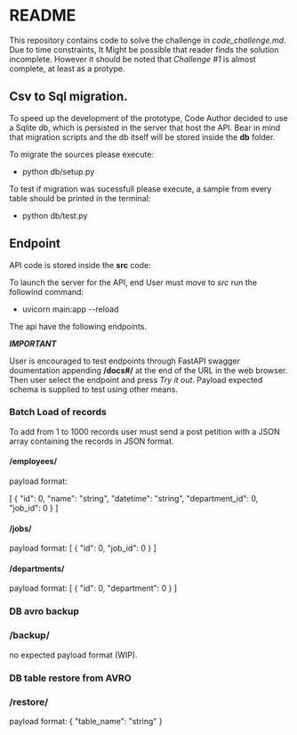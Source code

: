 # README

This repository contains code to solve the challenge in *code_challenge.md*. Due to time constraints, It Might be possible that reader finds the solution incomplete. However it should be noted that *Challenge #1* is almost complete, at least as a protype.

## Csv to Sql migration.

To speed up the development of the prototype, Code Author decided to use a Sqlite db, which is persisted in the server that host the API. Bear in mind that migration scripts and the db itself will be stored inside the **db** folder.

To migrate the sources please execute: 
* python db/setup.py

To test if migration was sucessfull please execute, a sample from every table should be printed in the terminal: 
* python db/test.py

## Endpoint
API code is stored inside the **src** code:

To launch the server for the API, end User must move to *src* run the followind command: 
* uvicorn main:app --reload

The api have the following endpoints. 

***IMPORTANT***

User is encouraged to test endpoints through FastAPI swagger doumentation appending **/docs#/** at the end of the URL in the web browser. Then user select the endpoint and press *Try it out*.
Payload expected schema is supplied to test using other means.

### Batch Load of records

To add from 1 to 1000 records user must send a post petition with a JSON array containing the records in JSON format.

#### /employees/
payload format:

[
  {
    "id": 0,
    "name": "string",
    "datetime": "string",
    "department_id": 0,
    "job_id": 0
  }
]

#### /jobs/
payload format:
[
  {
    "id": 0,
    "job_id": 0
  }
]
#### /departments/
payload format:
[
  {
    "id": 0,
    "department": 0
  }
]

### DB avro backup

### /backup/
no expected payload format (WIP). 



### DB table restore from AVRO

### /restore/
payload format: 
    {
  "table_name": "string"
}